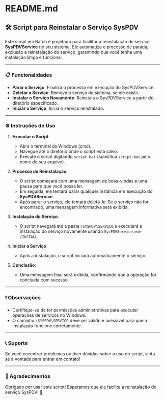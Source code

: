 # README.md

## 🛠️ Script para Reinstalar o Serviço SysPDV

Este script em Batch é projetado para facilitar a reinstalação do serviço **SysPDVService** no seu sistema. Ele automatiza o processo de parada, exclusão e reinstalação do serviço, garantindo que você tenha uma instalação limpa e funcional.

---

### 📋 Funcionalidades

- **Parar o Serviço**: Finaliza o processo em execução do SysPDVService.
- **Deletar o Serviço**: Remove o serviço do sistema, se ele existir.
- **Instalar o Serviço Novamente**: Reinstala o SysPDVService a partir do diretório especificado.
- **Iniciar o Serviço**: Inicia o serviço reinstalado.

---

### ⚙️ Instruções de Uso

1. **Executar o Script**:
   - Abra o terminal do Windows (cmd).
   - Navegue até o diretório onde o script está salvo.
   - Execute o script digitando `script.bat` (substitua `script.bat` pelo nome do seu arquivo).

2. **Processo de Reinstalação**:
   - O script começará com uma mensagem de boas-vindas e uma pausa para que você possa ler.
   - Em seguida, ele tentará parar qualquer instância em execução do **SysPDVService**.
   - Após parar o serviço, ele tentará deletá-lo. Se o serviço não for encontrado, uma mensagem informativa será exibida.

3. **Instalação do Serviço**:
   - O script navegará até a pasta `\SYSPDV\SERVICO` e executará a instalação do serviço novamente usando `SysPDVService.exe /INSTALL`.

4. **Iniciar o Serviço**:
   - Após a instalação, o script iniciará automaticamente o serviço.

5. **Conclusão**:
   - Uma mensagem final será exibida, confirmando que a operação foi concluída com sucesso.

---

### ❗ Observações

- Certifique-se de ter permissões administrativas para executar operações de serviços no Windows.
- O caminho `\SYSPDV\SERVICO` deve ser válido e acessível para que a instalação funcione corretamente.

---

### 📞 Suporte

Se você encontrar problemas ou tiver dúvidas sobre o uso do script, sinta-se à vontade para entrar em contato!

---

### 🎉 Agradecimentos

Obrigado por usar este script! Esperamos que ele facilite a reinstalação do serviço SysPDV! 🚀